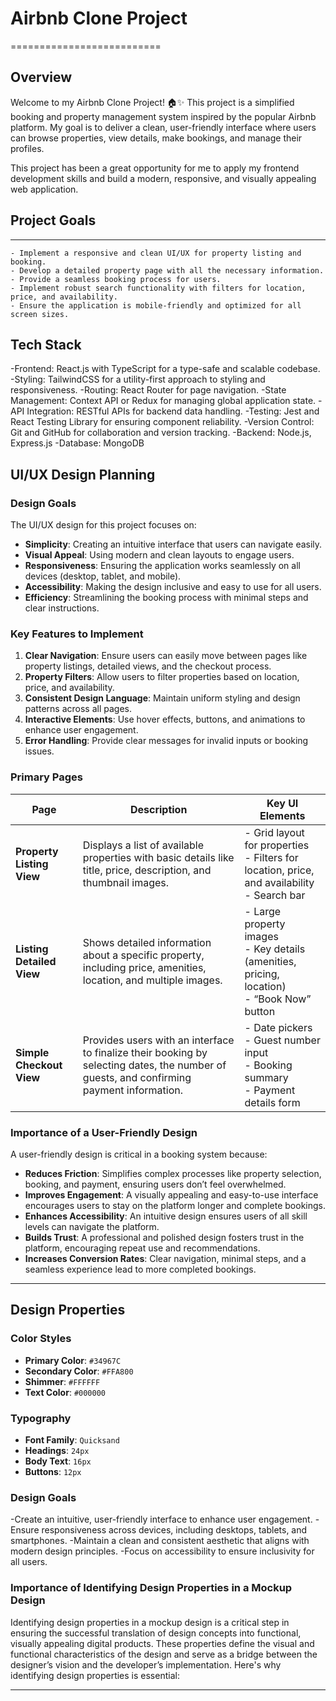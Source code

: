 # Airbnb Clone Project
==========================

## Overview

Welcome to my Airbnb Clone Project! 🏠✨
This project is a simplified booking and property management system inspired by the popular Airbnb platform. My goal is to deliver a clean, user-friendly interface where users can browse properties, view details, make bookings, and manage their profiles.

This project has been a great opportunity for me to apply my frontend development skills and build a modern, responsive, and visually appealing web application.

## Project Goals
----------------
    - Implement a responsive and clean UI/UX for property listing and booking.
    - Develop a detailed property page with all the necessary information.
    - Provide a seamless booking process for users.
    - Implement robust search functionality with filters for location, price, and availability.
    - Ensure the application is mobile-friendly and optimized for all screen sizes.


## Tech Stack

-Frontend: React.js with TypeScript for a type-safe and scalable codebase.
-Styling: TailwindCSS for a utility-first approach to styling and responsiveness.
-Routing: React Router for page navigation.
-State Management: Context API or Redux for managing global application state.
-API Integration: RESTful APIs for backend data handling.
-Testing: Jest and React Testing Library for ensuring component reliability.
-Version Control: Git and GitHub for collaboration and version tracking.
-Backend: Node.js, Express.js
-Database: MongoDB

## UI/UX Design Planning

### Design Goals
The UI/UX design for this project focuses on:
- **Simplicity**: Creating an intuitive interface that users can navigate easily.
- **Visual Appeal**: Using modern and clean layouts to engage users.
- **Responsiveness**: Ensuring the application works seamlessly on all devices (desktop, tablet, and mobile).
- **Accessibility**: Making the design inclusive and easy to use for all users.
- **Efficiency**: Streamlining the booking process with minimal steps and clear instructions.

### Key Features to Implement
1. **Clear Navigation**: Ensure users can easily move between pages like property listings, detailed views, and the checkout process.
2. **Property Filters**: Allow users to filter properties based on location, price, and availability.
3. **Consistent Design Language**: Maintain uniform styling and design patterns across all pages.
4. **Interactive Elements**: Use hover effects, buttons, and animations to enhance user engagement.
5. **Error Handling**: Provide clear messages for invalid inputs or booking issues.

### Primary Pages

| **Page**                  | **Description**                                                                                                                                                              | **Key UI Elements**                                                                                  |
|---------------------------|--------------------------------------------------------------------------------------------------------------------------------------------------------------------------|-----------------------------------------------------------------------------------------------------|
| **Property Listing View** | Displays a list of available properties with basic details like title, price, description, and thumbnail images.                                                          | - Grid layout for properties<br>- Filters for location, price, and availability<br>- Search bar    |
| **Listing Detailed View** | Shows detailed information about a specific property, including price, amenities, location, and multiple images.                                                          | - Large property images<br>- Key details (amenities, pricing, location)<br>- “Book Now” button     |
| **Simple Checkout View**  | Provides users with an interface to finalize their booking by selecting dates, the number of guests, and confirming payment information.                                    | - Date pickers<br>- Guest number input<br>- Booking summary<br>- Payment details form              |

### Importance of a User-Friendly Design
A user-friendly design is critical in a booking system because:
- **Reduces Friction**: Simplifies complex processes like property selection, booking, and payment, ensuring users don’t feel overwhelmed.
- **Improves Engagement**: A visually appealing and easy-to-use interface encourages users to stay on the platform longer and complete bookings.
- **Enhances Accessibility**: An intuitive design ensures users of all skill levels can navigate the platform.
- **Builds Trust**: A professional and polished design fosters trust in the platform, encouraging repeat use and recommendations.
- **Increases Conversion Rates**: Clear navigation, minimal steps, and a seamless experience lead to more completed bookings.

---

## Design Properties

### Color Styles
- **Primary Color**: `#34967C`
- **Secondary Color**: `#FFA800`
- **Shimmer**: `#FFFFFF`
- **Text Color**: `#000000`

### Typography
- **Font Family**: `Quicksand`
- **Headings**: `24px`
- **Body Text**: `16px`
- **Buttons**: `12px`

### Design Goals
-Create an intuitive, user-friendly interface to enhance user engagement.
-Ensure responsiveness across devices, including desktops, tablets, and smartphones.
-Maintain a clean and consistent aesthetic that aligns with modern design principles.
-Focus on accessibility to ensure inclusivity for all users.

### Importance of Identifying Design Properties in a Mockup Design
Identifying design properties in a mockup design is a critical step in ensuring the successful translation of design concepts into functional, visually appealing digital products. These properties define the visual and functional characteristics of the design and serve as a bridge between the designer’s vision and the developer’s implementation. Here's why identifying design properties is essential:

---------------------